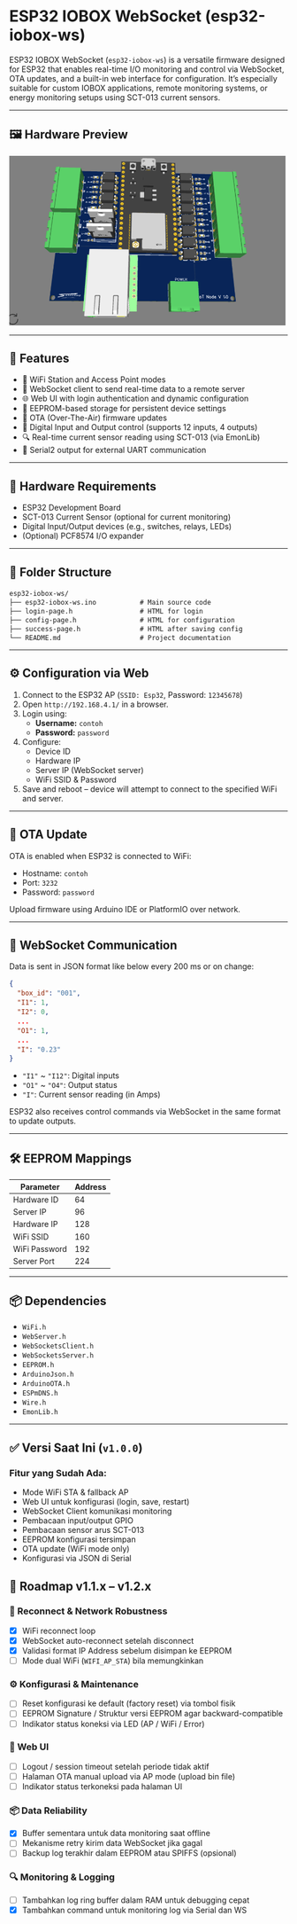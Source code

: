 # ESP32 IOBOX WebSocket (esp32-iobox-ws)

ESP32 IOBOX WebSocket (`esp32-iobox-ws`) is a versatile firmware designed for ESP32 that enables real-time I/O monitoring and control via WebSocket, OTA updates, and a built-in web interface for configuration. It’s especially suitable for custom IOBOX applications, remote monitoring systems, or energy monitoring setups using SCT-013 current sensors.

---

## 🖼️ Hardware Preview

<img src="board/board.png" alt="ESP32 IOBOX Board" width="500">

---

## 🚀 Features

- 📶 WiFi Station and Access Point modes
- 📡 WebSocket client to send real-time data to a remote server
- 🌐 Web UI with login authentication and dynamic configuration
- 🔧 EEPROM-based storage for persistent device settings
- 🔄 OTA (Over-The-Air) firmware updates
- 🔌 Digital Input and Output control (supports 12 inputs, 4 outputs)
- 🔍 Real-time current sensor reading using SCT-013 (via EmonLib)
- 🔄 Serial2 output for external UART communication

---

## 🧱 Hardware Requirements

- ESP32 Development Board
- SCT-013 Current Sensor (optional for current monitoring)
- Digital Input/Output devices (e.g., switches, relays, LEDs)
- (Optional) PCF8574 I/O expander

---

## 📂 Folder Structure

```
esp32-iobox-ws/
├── esp32-iobox-ws.ino           # Main source code
├── login-page.h                 # HTML for login
├── config-page.h                # HTML for configuration
├── success-page.h               # HTML after saving config
└── README.md                    # Project documentation
```

---

## ⚙️ Configuration via Web

1. Connect to the ESP32 AP (`SSID: Esp32`, Password: `12345678`)
2. Open `http://192.168.4.1/` in a browser.
3. Login using:
   - **Username:** `contoh`
   - **Password:** `password`
4. Configure:
   - Device ID
   - Hardware IP
   - Server IP (WebSocket server)
   - WiFi SSID & Password
5. Save and reboot – device will attempt to connect to the specified WiFi and server.

---

## 🔧 OTA Update

OTA is enabled when ESP32 is connected to WiFi:

- Hostname: `contoh`
- Port: `3232`
- Password: `password`

Upload firmware using Arduino IDE or PlatformIO over network.

---

## 📡 WebSocket Communication

Data is sent in JSON format like below every 200 ms or on change:

```json
{
  "box_id": "001",
  "I1": 1,
  "I2": 0,
  ...
  "O1": 1,
  ...
  "I": "0.23"
}
```

- `"I1"` ~ `"I12"`: Digital inputs
- `"O1"` ~ `"O4"`: Output status
- `"I"`: Current sensor reading (in Amps)

ESP32 also receives control commands via WebSocket in the same format to update outputs.

---

## 🛠 EEPROM Mappings

| Parameter     | Address |
| ------------- | ------- |
| Hardware ID   | 64      |
| Server IP     | 96      |
| Hardware IP   | 128     |
| WiFi SSID     | 160     |
| WiFi Password | 192     |
| Server Port   | 224     |

---

## 📦 Dependencies

- `WiFi.h`
- `WebServer.h`
- `WebSocketsClient.h`
- `WebSocketsServer.h`
- `EEPROM.h`
- `ArduinoJson.h`
- `ArduinoOTA.h`
- `ESPmDNS.h`
- `Wire.h`
- `EmonLib.h`

---

## ✅ Versi Saat Ini (`v1.0.0`)

### Fitur yang Sudah Ada:

- Mode WiFi STA & fallback AP
- Web UI untuk konfigurasi (login, save, restart)
- WebSocket Client komunikasi monitoring
- Pembacaan input/output GPIO
- Pembacaan sensor arus SCT-013
- EEPROM konfigurasi tersimpan
- OTA update (WiFi mode only)
- Konfigurasi via JSON di Serial

## 📌 Roadmap v1.1.x – v1.2.x

### 🔄 Reconnect & Network Robustness

- [x] WiFi reconnect loop
- [x] WebSocket auto-reconnect setelah disconnect
- [x] Validasi format IP Address sebelum disimpan ke EEPROM
- [ ] Mode dual WiFi (`WIFI_AP_STA`) bila memungkinkan

### ⚙️ Konfigurasi & Maintenance

- [ ] Reset konfigurasi ke default (factory reset) via tombol fisik
- [ ] EEPROM Signature / Struktur versi EEPROM agar backward-compatible
- [ ] Indikator status koneksi via LED (AP / WiFi / Error)

### 🧩 Web UI

- [ ] Logout / session timeout setelah periode tidak aktif
- [ ] Halaman OTA manual upload via AP mode (upload bin file)
- [ ] Indikator status terkoneksi pada halaman UI

### 📦 Data Reliability

- [x] Buffer sementara untuk data monitoring saat offline
- [ ] Mekanisme retry kirim data WebSocket jika gagal
- [ ] Backup log terakhir dalam EEPROM atau SPIFFS (opsional)

### 🔍 Monitoring & Logging

- [ ] Tambahkan log ring buffer dalam RAM untuk debugging cepat
- [x] Tambahkan command untuk monitoring log via Serial dan WS
